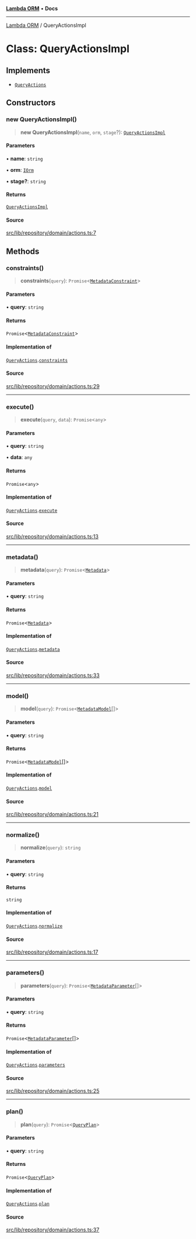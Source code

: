 [**Lambda ORM**](../README.md) • **Docs**

***

[Lambda ORM](../README.md) / QueryActionsImpl

# Class: QueryActionsImpl

## Implements

- [`QueryActions`](../interfaces/QueryActions.md)

## Constructors

### new QueryActionsImpl()

> **new QueryActionsImpl**(`name`, `orm`, `stage`?): [`QueryActionsImpl`](QueryActionsImpl.md)

#### Parameters

• **name**: `string`

• **orm**: [`IOrm`](../interfaces/IOrm.md)

• **stage?**: `string`

#### Returns

[`QueryActionsImpl`](QueryActionsImpl.md)

#### Source

[src/lib/repository/domain/actions.ts:7](https://github.com/lambda-orm/lambdaorm/blob/8a01b53f47623b9bd9ec972811e7799ca3c023c6/src/lib/repository/domain/actions.ts#L7)

## Methods

### constraints()

> **constraints**(`query`): `Promise`\<[`MetadataConstraint`](../interfaces/MetadataConstraint.md)\>

#### Parameters

• **query**: `string`

#### Returns

`Promise`\<[`MetadataConstraint`](../interfaces/MetadataConstraint.md)\>

#### Implementation of

[`QueryActions`](../interfaces/QueryActions.md).[`constraints`](../interfaces/QueryActions.md#constraints)

#### Source

[src/lib/repository/domain/actions.ts:29](https://github.com/lambda-orm/lambdaorm/blob/8a01b53f47623b9bd9ec972811e7799ca3c023c6/src/lib/repository/domain/actions.ts#L29)

***

### execute()

> **execute**(`query`, `data`): `Promise`\<`any`\>

#### Parameters

• **query**: `string`

• **data**: `any`

#### Returns

`Promise`\<`any`\>

#### Implementation of

[`QueryActions`](../interfaces/QueryActions.md).[`execute`](../interfaces/QueryActions.md#execute)

#### Source

[src/lib/repository/domain/actions.ts:13](https://github.com/lambda-orm/lambdaorm/blob/8a01b53f47623b9bd9ec972811e7799ca3c023c6/src/lib/repository/domain/actions.ts#L13)

***

### metadata()

> **metadata**(`query`): `Promise`\<[`Metadata`](../interfaces/Metadata.md)\>

#### Parameters

• **query**: `string`

#### Returns

`Promise`\<[`Metadata`](../interfaces/Metadata.md)\>

#### Implementation of

[`QueryActions`](../interfaces/QueryActions.md).[`metadata`](../interfaces/QueryActions.md#metadata)

#### Source

[src/lib/repository/domain/actions.ts:33](https://github.com/lambda-orm/lambdaorm/blob/8a01b53f47623b9bd9ec972811e7799ca3c023c6/src/lib/repository/domain/actions.ts#L33)

***

### model()

> **model**(`query`): `Promise`\<[`MetadataModel`](../interfaces/MetadataModel.md)[]\>

#### Parameters

• **query**: `string`

#### Returns

`Promise`\<[`MetadataModel`](../interfaces/MetadataModel.md)[]\>

#### Implementation of

[`QueryActions`](../interfaces/QueryActions.md).[`model`](../interfaces/QueryActions.md#model)

#### Source

[src/lib/repository/domain/actions.ts:21](https://github.com/lambda-orm/lambdaorm/blob/8a01b53f47623b9bd9ec972811e7799ca3c023c6/src/lib/repository/domain/actions.ts#L21)

***

### normalize()

> **normalize**(`query`): `string`

#### Parameters

• **query**: `string`

#### Returns

`string`

#### Implementation of

[`QueryActions`](../interfaces/QueryActions.md).[`normalize`](../interfaces/QueryActions.md#normalize)

#### Source

[src/lib/repository/domain/actions.ts:17](https://github.com/lambda-orm/lambdaorm/blob/8a01b53f47623b9bd9ec972811e7799ca3c023c6/src/lib/repository/domain/actions.ts#L17)

***

### parameters()

> **parameters**(`query`): `Promise`\<[`MetadataParameter`](../interfaces/MetadataParameter.md)[]\>

#### Parameters

• **query**: `string`

#### Returns

`Promise`\<[`MetadataParameter`](../interfaces/MetadataParameter.md)[]\>

#### Implementation of

[`QueryActions`](../interfaces/QueryActions.md).[`parameters`](../interfaces/QueryActions.md#parameters)

#### Source

[src/lib/repository/domain/actions.ts:25](https://github.com/lambda-orm/lambdaorm/blob/8a01b53f47623b9bd9ec972811e7799ca3c023c6/src/lib/repository/domain/actions.ts#L25)

***

### plan()

> **plan**(`query`): `Promise`\<[`QueryPlan`](../interfaces/QueryPlan.md)\>

#### Parameters

• **query**: `string`

#### Returns

`Promise`\<[`QueryPlan`](../interfaces/QueryPlan.md)\>

#### Implementation of

[`QueryActions`](../interfaces/QueryActions.md).[`plan`](../interfaces/QueryActions.md#plan)

#### Source

[src/lib/repository/domain/actions.ts:37](https://github.com/lambda-orm/lambdaorm/blob/8a01b53f47623b9bd9ec972811e7799ca3c023c6/src/lib/repository/domain/actions.ts#L37)

